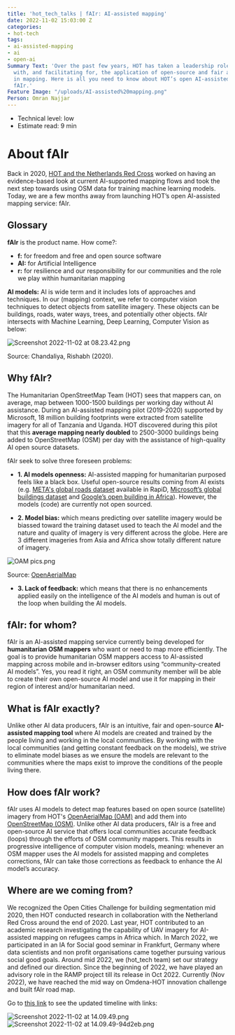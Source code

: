 ```yaml
---
title: 'hot_tech_talks | fAIr: AI-assisted mapping'
date: 2022-11-02 15:03:00 Z
categories:
- hot-tech
tags:
- ai-assisted-mapping
- ai
- open-ai
Summary Text: 'Over the past few years, HOT has taken a leadership role in experimenting
  with, and facilitating for, the application of open-source and fair artificial intelligence
  in mapping. Here is all you need to know about HOT’s open AI-assisted mapping service:
  fAIr.'
Feature Image: "/uploads/AI-assisted%20mapping.png"
Person: Omran Najjar
---
```


* Technical level: low
* Estimate read: 9 min

# About fAIr

Back in 2020, [HOT and the Netherlands Red Cross](https://www.hotosm.org/projects/reseach-on-mapping-with-machine-learning/) worked on having an evidence-based look at current AI-supported mapping flows and took the next step towards using OSM data for training machine learning models. Today, we are a few months away from launching HOT’s open AI-assisted mapping service: fAIr.

## Glossary

**fAIr** is the product name. How come?: 

* **f:** for freedom and free and open source software 
* **AI:** for Artificial Intelligence 
* **r:** for resilience and our responsibility for our communities and the role we play within humanitarian mapping 


**AI models:** AI is wide term and it includes lots of approaches and techniques. In our (mapping) context, we refer to computer vision techniques to detect objects from satellite imagery. These objects can be buildings, roads, water ways, trees, and potentially other objects.
fAIr intersects with Machine Learning, Deep Learning, Computer Vision as below:

![Screenshot 2022-11-02 at 08.23.42.png](/uploads/Screenshot%202022-11-02%20at%2008.23.42.png)

Source: Chandaliya, Rishabh (2020).

## Why fAIr? 
The Humanitarian OpenStreetMap Team (HOT) sees that mappers can, on average, map between 1000-1500 buildings per working day without AI assistance. During an AI-assisted mapping pilot (2019-2020) supported by Microsoft, 18 million building footprints were extracted from satellite imagery for all of Tanzania and Uganda. HOT discovered during this pilot that this **average mapping nearly doubled** to 2500-3000 buildings being added to OpenStreetMap (OSM) per day with the assistance of high-quality AI open source datasets. 

fAIr seek to solve three foreseen problems:

* **1. AI models openness:** AI-assisted mapping for humanitarian purposed feels like a black box. Useful open-source results coming from AI exists (e.g. [META's global roads dataset](https://mapwith.ai/) available in RapiD, [Microsoft’s global buildings dataset](https://github.com/microsoft/GlobalMLBuildingFootprints) and [Google’s open building in Africa](https://sites.research.google/open-buildings/)). However, the models (code) are currently not open sourced.

* **2. Model bias:** which means predicting over satellite imagery would be biassed toward the training dataset used to teach the AI model and the nature and quality of imagery is very different across the globe.
Here are 3 different imageries from Asia and Africa show totally different nature of imagery.

![OAM pics.png](/uploads/OAM%20pics.png)

Source: [OpenAerialMap](https://openaerialmap.org/)

* **3. Lack of feedback:** which means that there is no enhancements applied easily on the intelligence of the AI models and human is out of the loop when building the AI models.

## fAIr: for whom?
fAIr is an AI-assisted mapping service currently being developed for **humanitarian OSM mappers** who want or need to map more efficiently. The goal is to provide humanitarian OSM mappers access to AI-assisted mapping across mobile and in-browser editors using “community-created AI models”. Yes, you read it right, an OSM community member will be able to create their own open-source AI model and use it for mapping in their region of interest and/or humanitarian need.

## What is fAIr exactly?
Unlike other AI data producers, fAIr is an intuitive, fair and open-source **AI-assisted mapping tool** where AI models are created and trained by the people living and working in the local communities. By working with the local communities (and getting constant feedback on the models), we strive to eliminate model biases as we ensure the models are relevant to the communities where the maps exist to improve the conditions of the people living there. 

## How does fAIr work?
fAIr uses AI models to detect map features based on open source (satellite) imagery from HOT's [OpenAerialMap (OAM)](https://openaerialmap.org/) and add them into [OpenStreetMap (OSM)](https://openstreetmap.org/). Unlike other AI data producers, fAIr is a free and open-source AI service that offers local communities accurate feedback (loops) through the efforts of OSM community mappers. This results in progressive intelligence of computer vision models, meaning: whenever an OSM mapper uses the AI models for assisted mapping and completes corrections, fAIr can take those corrections as feedback to enhance the AI model’s accuracy. 

## Where are we coming from?
We recognized the Open Cities Challenge for building segmentation mid 2020, then HOT conducted research in  collaboration with the Netherland Red Cross around the end of 2020. Last year, HOT contributed to an academic research investigating the capability of UAV imagery for AI-assisted mapping on refugees camps in Africa which. In March 2022, we participated in an IA for Social good seminar in Frankfurt, Germany where data scientists and non profit organisations came together pursuing various social good goals. Around mid 2022, we (hot_tech team) set our strategy and defined our direction. Since the beginning of 2022, we have played an advisory role in the RAMP project till its release in Oct 2022. Currently (Nov 2022), we have reached the mid way on Omdena-HOT innovation challenge and built fAIr road map.

Go to [this link](https://docs.google.com/presentation/d/1kR2Gezh3yOhEZBSjtoJR37rJ1JX9Q3m6T43BO55puIU/edit?usp=sharing) to see the updated timeline with links: 

![Screenshot 2022-11-02 at 14.09.49.png](/uploads/Screenshot%202022-11-02%20at%2014.09.49.png)
![Screenshot 2022-11-02 at 14.09.49-94d2eb.png](/uploads/Screenshot%202022-11-02%20at%2014.09.49-94d2eb.png)